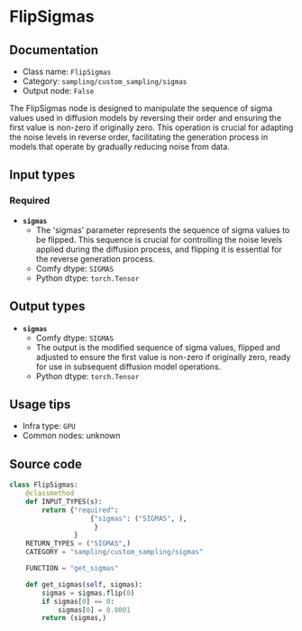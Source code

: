 # FlipSigmas
## Documentation
- Class name: `FlipSigmas`
- Category: `sampling/custom_sampling/sigmas`
- Output node: `False`

The FlipSigmas node is designed to manipulate the sequence of sigma values used in diffusion models by reversing their order and ensuring the first value is non-zero if originally zero. This operation is crucial for adapting the noise levels in reverse order, facilitating the generation process in models that operate by gradually reducing noise from data.
## Input types
### Required
- **`sigmas`**
    - The 'sigmas' parameter represents the sequence of sigma values to be flipped. This sequence is crucial for controlling the noise levels applied during the diffusion process, and flipping it is essential for the reverse generation process.
    - Comfy dtype: `SIGMAS`
    - Python dtype: `torch.Tensor`
## Output types
- **`sigmas`**
    - Comfy dtype: `SIGMAS`
    - The output is the modified sequence of sigma values, flipped and adjusted to ensure the first value is non-zero if originally zero, ready for use in subsequent diffusion model operations.
    - Python dtype: `torch.Tensor`
## Usage tips
- Infra type: `GPU`
- Common nodes: unknown


## Source code
```python
class FlipSigmas:
    @classmethod
    def INPUT_TYPES(s):
        return {"required":
                    {"sigmas": ("SIGMAS", ),
                     }
                }
    RETURN_TYPES = ("SIGMAS",)
    CATEGORY = "sampling/custom_sampling/sigmas"

    FUNCTION = "get_sigmas"

    def get_sigmas(self, sigmas):
        sigmas = sigmas.flip(0)
        if sigmas[0] == 0:
            sigmas[0] = 0.0001
        return (sigmas,)

```
